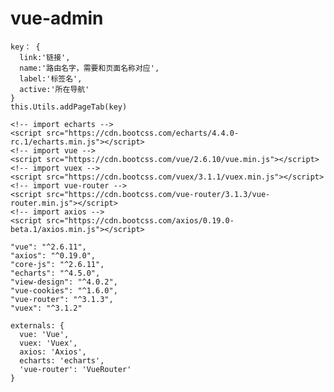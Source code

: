 # vue-admin
```
key： {
  link:'链接',
  name:'路由名字，需要和页面名称对应',
  label:'标签名',
  active:'所在导航'
}
this.Utils.addPageTab(key)
```
    <!-- import echarts -->
    <script src="https://cdn.bootcss.com/echarts/4.4.0-rc.1/echarts.min.js"></script>
    <!-- import vue -->
    <script src="https://cdn.bootcss.com/vue/2.6.10/vue.min.js"></script>
    <!-- import vuex -->
    <script src="https://cdn.bootcss.com/vuex/3.1.1/vuex.min.js"></script>
    <!-- import vue-router -->
    <script src="https://cdn.bootcss.com/vue-router/3.1.3/vue-router.min.js"></script>
    <!-- import axios -->
    <script src="https://cdn.bootcss.com/axios/0.19.0-beta.1/axios.min.js"></script>

    "vue": "^2.6.11",
    "axios": "^0.19.0",
    "core-js": "^2.6.11",
    "echarts": "^4.5.0",
    "view-design": "^4.0.2",
    "vue-cookies": "^1.6.0",
    "vue-router": "^3.1.3",
    "vuex": "^3.1.2"

    externals: {
      vue: 'Vue',
      vuex: 'Vuex',
      axios: 'Axios',
      echarts: 'echarts',
      'vue-router': 'VueRouter'
    }
